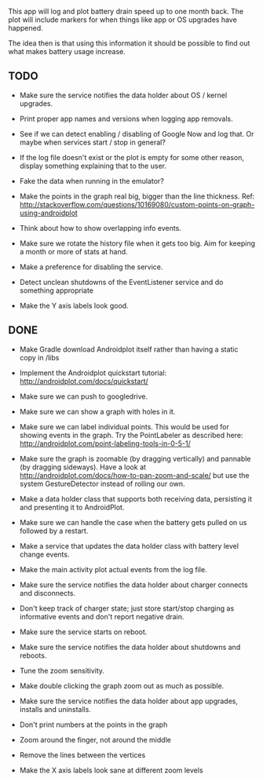 This app will log and plot battery drain speed up to one month
back. The plot will include markers for when things like app or OS
upgrades have happened.

The idea then is that using this information it should be possible to
find out what makes battery usage increase.

TODO
----
* Make sure the service notifies the data holder about OS / kernel
upgrades.

* Print proper app names and versions when logging app removals.

* See if we can detect enabling / disabling of Google Now and log
that. Or maybe when services start / stop in general?

* If the log file doesn't exist or the plot is empty for some other
reason, display something explaining that to the user.

* Fake the data when running in the emulator?

* Make the points in the graph real big, bigger than the line thickness.
Ref: http://stackoverflow.com/questions/10169080/custom-points-on-graph-using-androidplot

* Think about how to show overlapping info events.

* Make sure we rotate the history file when it gets too big. Aim for
keeping a month or more of stats at hand.

* Make a preference for disabling the service.

* Detect unclean shutdowns of the EventListener service and do something
appropriate

* Make the Y axis labels look good.

DONE
----
* Make Gradle download Androidplot itself rather than having a static
copy in /libs

* Implement the Androidplot quickstart tutorial:
http://androidplot.com/docs/quickstart/

* Make sure we can push to googledrive.

* Make sure we can show a graph with holes in it.

* Make sure we can label individual points. This would be used for
showing events in the graph. Try the PointLabeler as described here:
http://androidplot.com/point-labeling-tools-in-0-5-1/

* Make sure the graph is zoomable (by dragging vertically) and
pannable (by dragging sideways). Have a look at
http://androidplot.com/docs/how-to-pan-zoom-and-scale/ but use the
system GestureDetector instead of rolling our own.

* Make a data holder class that supports both receiving data,
persisting it and presenting it to AndroidPlot.

* Make sure we can handle the case when the battery gets pulled on us
followed by a restart.

* Make a service that updates the data holder class with battery level
change events.

* Make the main activity plot actual events from the log file.

* Make sure the service notifies the data holder about charger connects
and disconnects.

* Don't keep track of charger state; just store start/stop charging as
informative events and don't report negative drain.

* Make sure the service starts on reboot.

* Make sure the service notifies the data holder about shutdowns and
reboots.

* Tune the zoom sensitivity.

* Make double clicking the graph zoom out as much as possible.

* Make sure the service notifies the data holder about app upgrades,
installs and uninstalls.

* Don't print numbers at the points in the graph

* Zoom around the finger, not around the middle

* Remove the lines between the vertices

* Make the X axis labels look sane at different zoom levels
